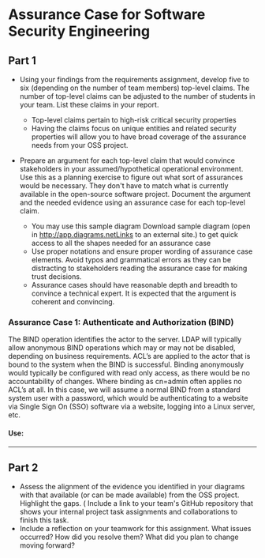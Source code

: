 # Assurance Case for Software Security Engineering

## Part 1
* Using your findings from the requirements assignment, develop five to six (depending on the number of team members) top-level claims. The number of top-level claims can be adjusted to the number of students in your team. List these claims in your report.

  * Top-level claims pertain to high-risk critical security properties  
  * Having the claims focus on unique entities and related security properties will allow you to have broad coverage of the assurance needs from your OSS project. 

* Prepare an argument for each top-level claim that would convince stakeholders in your assumed/hypothetical operational environment. Use this as a planning exercise to figure out what sort of assurances would be necessary. They don't have to match what is currently available in the open-source software project. Document the argument and the needed evidence using an assurance case for each top-level claim. 

  * You may use this sample diagram Download sample diagram (open in http://app.diagrams.netLinks to an external site.) to get quick access to all the shapes needed for an assurance case
  * Use proper notations and ensure proper wording of assurance case elements. Avoid typos and grammatical errors as they can be distracting to stakeholders reading the assurance case for making trust decisions. 
  * Assurance cases should have reasonable depth and breadth to convince a technical expert. It is expected that the argument is coherent and convincing. 

<!--- Josh Bartels --->
### Assurance Case 1: Authenticate and Authorization (BIND)
The BIND operation identifies the actor to the server.  LDAP will typically allow anonymous BIND operations which may or may not be disabled, depending on business requirements.  ACL’s are applied to the actor that is bound to the system when the BIND is successful.  Binding anonymously would typically be configured with read only access, as there would be no accountability of changes.  Where binding as cn=admin often applies no ACL’s at all.  In this case, we will assume a normal BIND from a standard system user with a password, which would be authenticating to a website via Single Sign On (SSO) software via a website, logging into a Linux server, etc.

#### Use:

<!--- End --->
---

## Part 2

* Assess the alignment of the evidence you identified in your diagrams with that available (or can be made available) from the OSS project. Highlight the gaps.
( Include a link to your team's GitHub repository that shows your internal project task assignments and collaborations to finish this task. 
* Include a reflection on your teamwork for this assignment. What issues occurred? How did you resolve them? What did you plan to change moving forward? 
